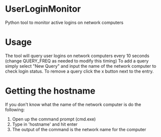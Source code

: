 # UserLoginMonitor
Python tool to monitor active logins on network computers

# Usage
The tool will query user logins on network computers every 10 seconds (change QUERY_FREQ as needed to modify this timing)
To add a query simply select "New Query" and input the name of the network computer to check login status.
To remove a query click the x button next to the entry.

# Getting the hostname
If you don't know what the name of the network computer is do the following:
1. Open up the command prompt (cmd.exe)
2. Type in 'hostname' and hit enter
3. The output of the command is the network name for the computer
